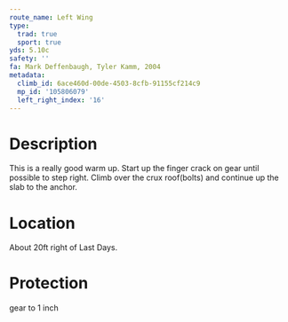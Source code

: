 ```yaml
---
route_name: Left Wing
type:
  trad: true
  sport: true
yds: 5.10c
safety: ''
fa: Mark Deffenbaugh, Tyler Kamm, 2004
metadata:
  climb_id: 6ace460d-00de-4503-8cfb-91155cf214c9
  mp_id: '105806079'
  left_right_index: '16'
---
```

# Description
This is a really good warm up. Start up the finger crack on gear until possible to step right. Climb over the crux roof(bolts) and continue up the slab to the anchor.

# Location
About 20ft right of Last Days.

# Protection
gear to 1 inch
